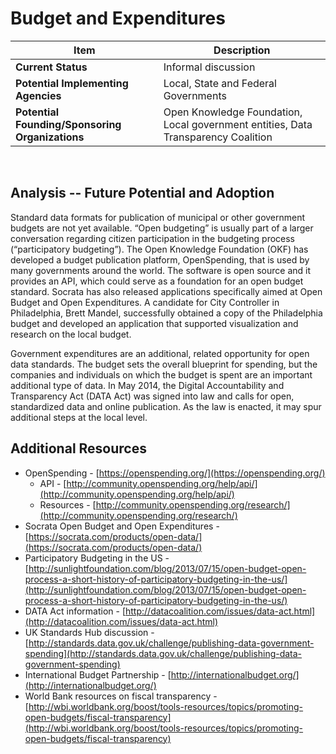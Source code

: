 # Budget and Expenditures
| Item | Description |
| --- | --- |
| **Current Status** | Informal discussion |
| **Potential Implementing Agencies** | Local, State and Federal Governments |
| **Potential Founding/Sponsoring Organizations** | Open Knowledge Foundation, Local government entities, Data Transparency Coalition |
<br>

## Analysis -- Future Potential and Adoption

Standard data formats for publication of municipal or other government budgets are not yet available. “Open budgeting” is usually part of a larger conversation regarding citizen participation in the budgeting process (“participatory budgeting”). The Open Knowledge Foundation (OKF) has developed a budget publication platform, OpenSpending, that is used by many governments around the world. The software is open source and it provides an API, which could serve as a foundation for an open budget standard. Socrata has also released applications specifically aimed at Open Budget and Open Expenditures. A candidate for City Controller in Philadelphia, Brett Mandel, successfully obtained a copy of the Philadelphia budget and developed an application that supported visualization and research on the local budget.

Government expenditures are an additional, related opportunity for open data standards. The budget sets the overall blueprint for spending, but the companies and individuals on which the budget is spent are an important additional type of data. In May 2014, the Digital Accountability and Transparency Act (DATA Act) was signed into law and calls for open, standardized data and online publication. As the law is enacted, it may spur additional steps at the local level.

## Additional Resources

*   OpenSpending - [https://openspending.org/](https://openspending.org/)
    *   API - [http://community.openspending.org/help/api/](http://community.openspending.org/help/api/)
    *   Resources - [http://community.openspending.org/research/](http://community.openspending.org/research/)
*   Socrata Open Budget and Open Expenditures - [https://socrata.com/products/open-data/](https://socrata.com/products/open-data/)
*   Participatory Budgeting in the US - [http://sunlightfoundation.com/blog/2013/07/15/open-budget-open-process-a-short-history-of-participatory-budgeting-in-the-us/](http://sunlightfoundation.com/blog/2013/07/15/open-budget-open-process-a-short-history-of-participatory-budgeting-in-the-us/)
*   DATA Act information - [http://datacoalition.com/issues/data-act.html](http://datacoalition.com/issues/data-act.html)
*   UK Standards Hub discussion - [http://standards.data.gov.uk/challenge/publishing-data-government-spending](http://standards.data.gov.uk/challenge/publishing-data-government-spending)
*   International Budget Partnership - [http://internationalbudget.org/](http://internationalbudget.org/)
*   World Bank resources on fiscal transparency - [http://wbi.worldbank.org/boost/tools-resources/topics/promoting-open-budgets/fiscal-transparency](http://wbi.worldbank.org/boost/tools-resources/topics/promoting-open-budgets/fiscal-transparency)
